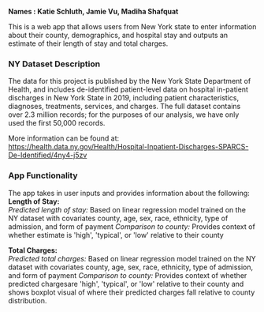 __Names : Katie Schluth, Jamie Vu, Madiha Shafquat__

This is a web app that allows users from New York state to enter information about their county, demographics, and hospital stay and outputs an estimate of their length of stay and total charges. 

### NY Dataset Description
The data for this project is published by the New York State Department of Health, and includes de-identified patient-level data on hospital in-patient discharges in New York State in 2019, including patient characteristics, diagnoses, treatments, services, and charges. The full dataset contains over 2.3 million records; for the purposes of our analysis, we have only used the first 50,000 records.

More information can be found at: https://health.data.ny.gov/Health/Hospital-Inpatient-Discharges-SPARCS-De-Identified/4ny4-j5zv  

### App Functionality
The app takes in user inputs and provides information about the following:   
__Length of Stay:__  
_Predicted length of stay:_ Based on linear regression model trained on the NY dataset with covariates county, age, sex, race, ethnicity, type of admission, and form of payment
_Comparison to county:_ Provides context of whether estimate is 'high', 'typical', or 'low' relative to their county 

__Total Charges:__  
_Predicted total charges:_ Based on linear regression model trained on the NY dataset with covariates county, age, sex, race, ethnicity, type of admission, and form of payment
_Comparison to county:_ Provides context of whether predicted chargesare 'high', 'typical', or 'low' relative to their county and shows boxplot visual of where their predicted charges fall relative to county distribution.
